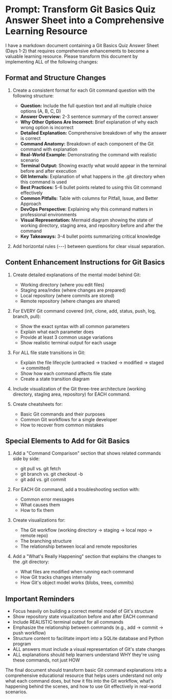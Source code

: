 # Prompt: Transform Git Basics Quiz Answer Sheet into a Comprehensive Learning Resource

I have a markdown document containing a Git Basics Quiz Answer Sheet (Days 1-2) that requires comprehensive enhancements to become a valuable learning resource. Please transform this document by implementing ALL of the following changes:

## Format and Structure Changes

1. Create a consistent format for each Git command question with the following structure:

   - **Question:** Include the full question text and all multiple choice options (A, B, C, D)
   - **Answer Overview:** 2-3 sentence summary of the correct answer
   - **Why Other Options Are Incorrect:** Brief explanation of why each wrong option is incorrect
   - **Detailed Explanation:** Comprehensive breakdown of why the answer is correct
   - **Command Anatomy:** Breakdown of each component of the Git command with explanation
   - **Real-World Example:** Demonstrating the command with realistic scenario
   - **Terminal Output:** Showing exactly what would appear in the terminal before and after execution
   - **Git Internals:** Explanation of what happens in the .git directory when this command is used
   - **Best Practices:** 5-6 bullet points related to using this Git command effectively
   - **Common Pitfalls:** Table with columns for Pitfall, Issue, and Better Approach
   - **DevOps Perspective:** Explaining why this command matters in professional environments
   - **Visual Representation:** Mermaid diagram showing the state of working directory, staging area, and repository before and after the command
   - **Key Takeaways:** 3-4 bullet points summarizing critical knowledge

2. Add horizontal rules (---) between questions for clear visual separation.

## Content Enhancement Instructions for Git Basics

1. Create detailed explanations of the mental model behind Git:
   - Working directory (where you edit files)
   - Staging area/index (where changes are prepared)
   - Local repository (where commits are stored)
   - Remote repository (where changes are shared)

2. For EVERY Git command covered (init, clone, add, status, push, log, branch, pull):
   - Show the exact syntax with all common parameters
   - Explain what each parameter does
   - Provide at least 3 common usage variations
   - Show realistic terminal output for each usage

3. For ALL file state transitions in Git:
   - Explain the file lifecycle (untracked → tracked → modified → staged → committed)
   - Show how each command affects file state
   - Create a state transition diagram

4. Include visualization of the Git three-tree architecture (working directory, staging area, repository) for EACH command.

5. Create cheatsheets for:
   - Basic Git commands and their purposes
   - Common Git workflows for a single developer
   - How to recover from common mistakes

## Special Elements to Add for Git Basics

1. Add a "Command Comparison" section that shows related commands side by side:
   - git pull vs. git fetch
   - git branch vs. git checkout -b
   - git add vs. git commit

2. For EACH Git command, add a troubleshooting section with:
   - Common error messages
   - What causes them
   - How to fix them

3. Create visualizations for:
   - The Git workflow (working directory → staging → local repo → remote repo)
   - The branching structure
   - The relationship between local and remote repositories

4. Add a "What's Really Happening" section that explains the changes to the .git directory:
   - What files are modified when running each command
   - How Git tracks changes internally
   - How Git's object model works (blobs, trees, commits)

## Important Reminders

- Focus heavily on building a correct mental model of Git's structure
- Show repository state visualization before and after EACH command
- Include REALISTIC terminal output for all commands
- Emphasize the relationship between commands (e.g., add → commit → push workflow)
- Structure content to facilitate import into a SQLite database and Python program
- ALL answers must include a visual representation of Git's state changes
- ALL explanations should help learners understand WHY they're using these commands, not just HOW

The final document should transform basic Git command explanations into a comprehensive educational resource that helps users understand not only what each command does, but how it fits into the Git workflow, what's happening behind the scenes, and how to use Git effectively in real-world scenarios.